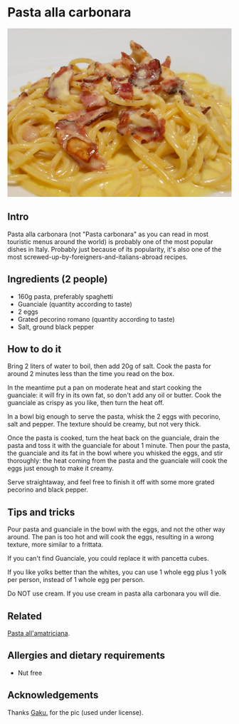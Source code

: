 # Pasta alla carbonara

![Lovely pasta alla carbonara](./images/pasta_alla_carbonara.jpg "A good close-up of spaghetti alla carbonara")

## Intro

Pasta alla carbonara (not "Pasta carbonara" as you can read in most touristic menus around the world) is probably one of the most popular dishes in Italy.
Probably just because of its popularity, it's also one of the most screwed-up-by-foreigners-and-italians-abroad recipes.

## Ingredients (2 people)

* 160g pasta, preferably spaghetti
* Guanciale (quantity according to taste)
* 2 eggs
* Grated pecorino romano (quantity according to taste)
* Salt, ground black pepper

## How to do it

Bring 2 liters of water to boil, then add 20g of salt. Cook the pasta for around 2 minutes less than the time you read on the box.

In the meantime put a pan on moderate heat and start cooking the guanciale: it will fry in its own fat, so don't add any oil or butter. Cook the guanciale as crispy as you like, then turn the heat off.

In a bowl big enough to serve the pasta, whisk the 2 eggs with pecorino, salt and pepper. The texture should be creamy, but not very thick.

Once the pasta is cooked, turn the heat back on the guanciale, drain the pasta and toss it with the guanciale for about 1 minute.
Then pour the pasta, the guanciale and its fat in the bowl where you whisked the eggs, and stir thoroughly: the heat coming from the pasta and the guanciale will cook the eggs just enough to make it creamy.

Serve straightaway, and feel free to finish it off with some more grated pecorino and black pepper.

## Tips and tricks

Pour pasta and guanciale in the bowl with the eggs, and not the other way around. The pan is too hot and will cook the eggs, resulting in a wrong texture, more similar to a frittata.

If you can't find Guanciale, you could replace it with pancetta cubes.

If you like yolks better than the whites, you can use 1 whole egg plus 1 yolk per person, instead of 1 whole egg per person.

Do NOT use cream. If you use cream in pasta alla carbonara you will die.

## Related

[Pasta all'amatriciana](./pasta_alla_amatriciana.md).

## Allergies and dietary requirements

* Nut free

## Acknowledgements

Thanks [Gaku.](http://www.flickr.com/photos/95926172@N00/2731501672/) for the pic (used under license).
